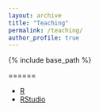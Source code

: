 ```yaml
---
layout: archive
title: "Teaching"
permalink: /teaching/
author_profile: true
---
```


{% include base_path %}

======
* <a href="https://rweb.crmda.ku.edu/cran/">R</a> 
* <a href="https://www.rstudio.com/products/rstudio/download/#download">RStudio</a> 
